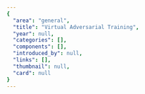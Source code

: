 ```yaml
---
{
  "area": "general",
  "title": "Virtual Adversarial Training",
  "year": null,
  "categories": [],
  "components": [],
  "introduced_by": null,
  "links": [],
  "thumbnail": null,
  "card": null
}
---
```


